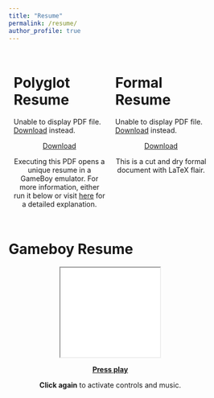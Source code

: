 ```yaml
---
title: "Resume"
permalink: /resume/
author_profile: true
---
```

<style>
* {
  box-sizing: border-box;
}

/* Create two equal columns that floats next to each other */
.column {
  float: left;
  width: 50%;
  padding: 10px;
}

/* Clear floats after the columns */
.row:after {
  content: "";
  display: table;
  clear: both;
}

iframe {
    display: block;
    aspect-ratio: 20/18;
    width: 50%;
    margin: 0 auto;
}
.aspect-ratio{
    position: relative;
    height: 0;
    padding-top: 90%;
}

</style>

<div class="row">
  <div class="column">
  <centering><h1>Polyglot Resume</h1></centering>
    <object data="../assets/files/resume/resume.pdf" width="100%" height="600" type='application/pdf'>
    <p>Unable to display PDF file. <a href="/assets/files/resume/resume.pdf">Download</a> instead.</p>
    </object>
    <center><a href="/assets/files/resume/resume.pdf">Download</a></center>
    <center><p>Executing this PDF opens a unique resume in a GameBoy emulator. For more information, either run it below or visit <a href="/projects/2023/08/04/resume.html">here</a> for a detailed explanation.</p></center>
  </div>
  <div class="column">
  <centering><h1>Formal Resume</h1></centering>
    <object data="../assets/files/resume/formal.pdf" width="100%" height="600" type='application/pdf'>
    <p>Unable to display PDF file. <a href="/assets/files/resume/formal.pdf">Download</a> instead.</p>
    </object>
    <center><a href="/assets/files/resume/formal.pdf">Download</a></center>
    <center><p>This is a cut and dry formal document with LaTeX flair. </p></center>
  </div>
</div>

# Gameboy Resume
<p align="center">
<iframe
  id="emulator"
  title="GameBoy Emulator"
  src="/assets/files/resume/simple.html"
  allowfullscreen
>
</p>
</iframe>
<center><p><u><b>Press play</b></u></p><p><b>Click again</b> to activate controls and music.</p></center>

